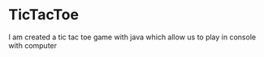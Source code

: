 # TicTacToe
I am created a tic tac toe game with java which allow us to play in console with computer
